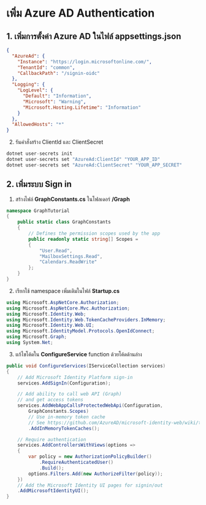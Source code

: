 
# เพิ่ม Azure AD Authentication

## 1. เพิ่มการตั้งค่า Azure AD ในไฟล์ **appsettings.json**

```json
{
  "AzureAd": {
    "Instance": "https://login.microsoftonline.com/",
    "TenantId": "common",
    "CallbackPath": "/signin-oidc"
  },
  "Logging": {
    "LogLevel": {
      "Default": "Information",
      "Microsoft": "Warning",
      "Microsoft.Hosting.Lifetime": "Information"
    }
  },
  "AllowedHosts": "*"
}
```

2. รันคำสั่งสร้าง ClientId และ ClientSecret

```c#
dotnet user-secrets init
dotnet user-secrets set "AzureAd:ClientId" "YOUR_APP_ID"
dotnet user-secrets set "AzureAd:ClientSecret" "YOUR_APP_SECRET"
```

## 2. เพิ่มระบบ Sign in 

1. สร้างไฟล์ **GraphConstants.cs** ในโฟลเดอร์ **/Graph**

```c#
namespace GraphTutorial
{
    public static class GraphConstants
    {
        // Defines the permission scopes used by the app
        public readonly static string[] Scopes =
        {
            "User.Read",
            "MailboxSettings.Read",
            "Calendars.ReadWrite"
        };
    }
}
```

2. เรียกใช้ namespace เพิ่มเติมในไฟล์ **Startup.cs**

```c#
using Microsoft.AspNetCore.Authorization;
using Microsoft.AspNetCore.Mvc.Authorization;
using Microsoft.Identity.Web;
using Microsoft.Identity.Web.TokenCacheProviders.InMemory;
using Microsoft.Identity.Web.UI;
using Microsoft.IdentityModel.Protocols.OpenIdConnect;
using Microsoft.Graph;
using System.Net;
```

3. แก้ไขโค้ดใน **ConfigureService** function ด้วยโค้ดด้านล่าง 

```c#
public void ConfigureServices(IServiceCollection services)
{
    // Add Microsoft Identity Platform sign-in
    services.AddSignIn(Configuration);

    // Add ability to call web API (Graph)
    // and get access tokens
    services.AddWebAppCallsProtectedWebApi(Configuration,
        GraphConstants.Scopes)
        // Use in-memory token cache
        // See https://github.com/AzureAD/microsoft-identity-web/wiki/token-cache-serialization
        .AddInMemoryTokenCaches();

    // Require authentication
    services.AddControllersWithViews(options =>
    {
        var policy = new AuthorizationPolicyBuilder()
            .RequireAuthenticatedUser()
            .Build();
        options.Filters.Add(new AuthorizeFilter(policy));
    })
    // Add the Microsoft Identity UI pages for signin/out
    .AddMicrosoftIdentityUI();
}
```


